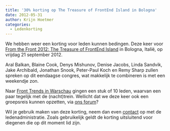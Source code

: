 ```yaml
---
title: '30% korting op The Treasure of FrontEnd Island in Bologna'
date: 2012-05-31
author: Krijn Hoetmer
categories:
  - Ledenkorting
---
```


We hebben weer een korting voor leden kunnen bedingen. Deze keer voor [From the Front 2012: The Treasure of FrontEnd Island](http://2012.fromthefront.it/) in Bologna, Italië, op vrijdag 21 september 2012.

Aral Balkan, Blaine Cook, Denys Mishunov, Denise Jacobs, Linda Sandvik, Jake Archibald, Jonathan Snook, Peter-Paul Koch en Remy Sharp zullen spreken op dit eendaagse congres, wat makkelijk te combineren is met een weekendje zon.

Naar [Front Trends in Warschau](/blog/2012/01/korting-op-front-trends-in-warschau) gingen een stuk of 10 leden, waarvan een paar tegelijk met de (nacht)trein. Wellicht dat we deze keer ook een groepsreis kunnen opzetten, via [ons forum](http://forum.fronteers.nl/post/410/)?

Wil je gebruik maken van deze korting, neem dan even [contact](/contact) op met de ledenadministratie. Zoals gebruikelijk geldt de korting uitsluitend voor diegenen die op dit moment lid zijn.
